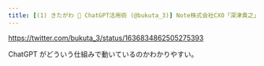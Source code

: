 ```yaml
---
title: [(1) きたがわ 🍥 ChatGPT活用術 (@bukuta_3)] Note株式会社CXO「深津貴之」さんが考案したChatGPTの命令文が便利すぎたので共有。ChatGPTは無限にある言葉から、一番確率の高い単語を繋げて回答している。アイデアや思考をまとめる時は、AIに回答して欲しい条件を絞って質問することが、めちゃくちゃ大事です。 https://t.co/gt1ERYScj6
---
```


https://twitter.com/bukuta_3/status/1636834862505275393

ChatGPT がどういう仕組みで動いているのかわかりやすい。

